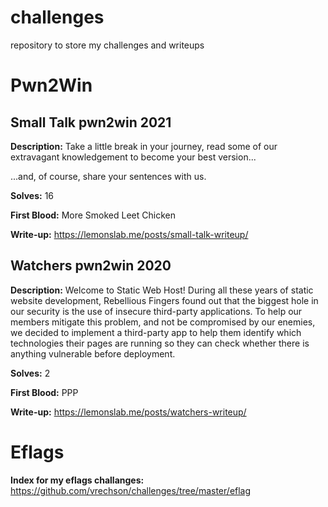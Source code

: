 # challenges
repository to store my challenges and writeups

# Pwn2Win

## Small Talk pwn2win 2021

**Description:** Take a little break in your journey, read some of our extravagant knowledgement to become your best version...

...and, of course, share your sentences with us.

**Solves:** 16

**First Blood:** More Smoked Leet Chicken

**Write-up:** https://lemonslab.me/posts/small-talk-writeup/

## Watchers pwn2win 2020

**Description:** Welcome to Static Web Host! During all these years of static website development, Rebellious Fingers found out that the biggest hole in our security is the use of insecure third-party applications. To help our members mitigate this problem, and not be compromised by our enemies, we decided to implement a third-party app to help them identify which technologies their pages are running so they can check whether there is anything vulnerable before deployment.

**Solves:** 2

**First Blood:** PPP

**Write-up:** https://lemonslab.me/posts/watchers-writeup/

# Eflags

**Index for my eflags challanges:** https://github.com/vrechson/challenges/tree/master/eflag